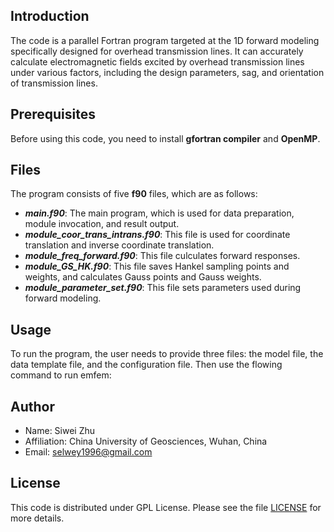 Introduction
---
The code is a parallel Fortran program targeted at the 1D forward modeling specifically designed for overhead transmission lines.
It can accurately calculate electromagnetic fields excited by overhead transmission lines under various factors, including the design parameters, sag, and orientation of transmission lines.

Prerequisites
---
Before using this code, you need to install **gfortran compiler** and **OpenMP**.

Files
---
The program consists of five **f90** files, which are as follows:
- ***main.f90***: The main program, which is used for data preparation, module invocation, and result output.
- ***module_coor_trans_intrans.f90***: This file is used for coordinate translation and inverse coordinate translation.
- ***module_freq_forward.f90***: This file culculates forward responses.
- ***module_GS_HK.f90***: This file saves Hankel sampling points and weights, and calculates Gauss points and Gauss weights.
- ***module_parameter_set.f90***: This file sets parameters used during forward modeling.

Usage
---
To run the program, the user needs to provide three files: the model file, the data template file, and the configuration file. Then use the flowing command to run emfem:

Author
---
- Name: Siwei Zhu
- Affiliation: China University of Geosciences, Wuhan, China
- Email: <selwey1996@gmail.com>

License
---
This code is distributed under GPL License. Please see the file [LICENSE](./LICENSE) for more details.
